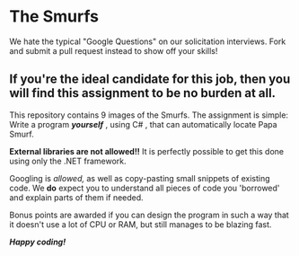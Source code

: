 # The Smurfs

We hate the typical "Google Questions" on our solicitation interviews. Fork and submit a pull request instead to show off your skills!

## If you're the ideal candidate for this job, then you will find this assignment to be no burden at all.

This repository contains 9 images of the Smurfs. 
The assignment is simple: Write a program _**yourself**_ , using C# , that can automatically locate Papa Smurf.

**External libraries are not allowed!!** It is perfectly possible to get this done using only the .NET framework.

Googling is _allowed,_ as well as copy-pasting small snippets of existing code. 
We **do** expect you to understand all pieces of code you 'borrowed' and explain parts of them if needed.

Bonus points are awarded if you can design the program in such a way that it doesn't use a lot of CPU or RAM, but still manages to be blazing fast.

_**Happy coding!**_
